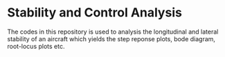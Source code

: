 # Stability and Control Analysis
The codes in this repository is used to analysis the longitudinal and lateral stability of an aircraft which yields the step reponse plots, bode diagram, root-locus plots etc.
 
